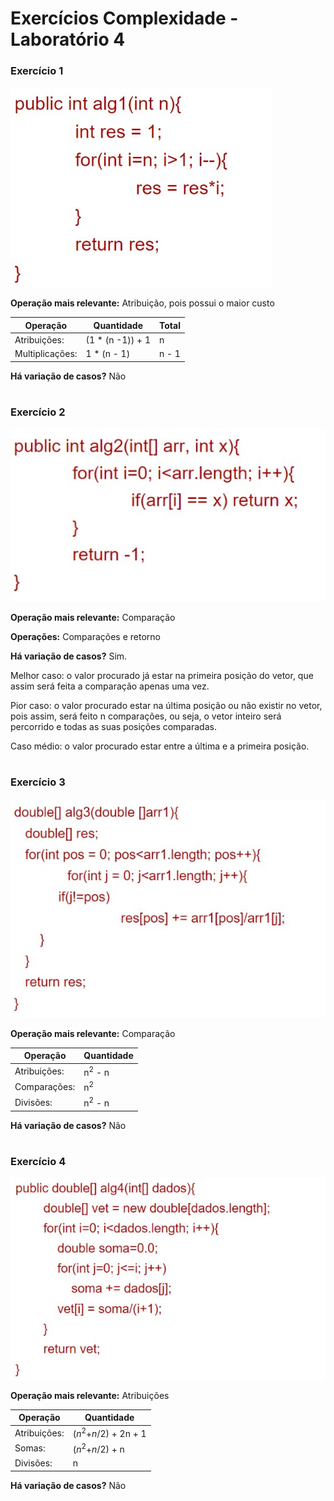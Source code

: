# Exercícios Complexidade  - Laboratório 4

### Exercício 1

![Complexidade - Exercicio 1](/relatorio/Imagens/Complexidade/Exc1.jpg)

**Operação mais relevante:** Atribuição, pois possui o maior custo

|Operação   | Quantidade  | Total |
|------|-----------------------------------------|----|
|Atribuições:| (1 * (n -1)) + 1 | n | 
|Multiplicações:| 1 * (n - 1)  | n - 1 |

**Há variação de casos?** Não


#

### Exercício 2

![Complexidade - Exercicio 2](/relatorio/Imagens/Complexidade/Exc2.jpg)

**Operação mais relevante:** Comparação 

**Operações:** Comparações e retorno

**Há variação de casos?** Sim.

Melhor caso: o valor procurado já estar na primeira posição do vetor, que assim será feita a comparação apenas uma vez.

Pior caso: o valor procurado estar na última posição ou não existir no vetor, pois assim, será feito n comparações, ou seja, o vetor inteiro será percorrido e todas as suas posições comparadas.

Caso médio: o valor procurado estar entre a última e a primeira posição.

#

### Exercício 3

![Complexidade - Exercicio 3](/relatorio/Imagens/Complexidade/Exc3.jpg)

**Operação mais relevante:** Comparação


|Operação   | Quantidade  |
|------|-----------------------------------------|
|Atribuições:| n<sup>2</sup> - n  |
|Comparações:| n<sup>2</sup> |
|Divisões:| n<sup>2</sup> - n  |





**Há variação de casos?** Não

#

### Exercício 4

![Complexidade - Exercicio 4](/relatorio/Imagens/Complexidade/Exc4.jpg)

**Operação mais relevante:** Atribuições

|Operação    | Quantidade  | 
|------|-----------------------------------------|
|Atribuições:| $(n$<sup>$2$</sup>$+n/2$) + 2n + 1 |
|Somas:| $(n$<sup>$2$</sup>$+n/2$) + n  |
|Divisões:| n  |

**Há variação de casos?** Não
